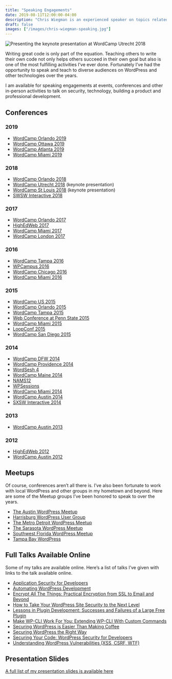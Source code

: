 ```yaml
---
title: "Speaking Engagements"
date: 2019-08-11T12:00:00-04:00
description: "Chris Wiegman is an experienced speaker on topics related to WordPress and general technology."
draft: false
images: ["/images/chris-wiegman-speaking.jpg"]
---
```


![Presenting the keynote presentation at WordCamp Utrecht 2018](/images/chris-wiegman-speaking.jpg)

Writing great code is only part of the equation. Teaching others to write their own code not only helps others succeed in their own goal but also is one of the most fulfilling activities I’ve ever done. Fortunately I’ve had the opportunity to speak and teach to diverse audiences on WordPress and other technologies over the years.

I am available for speaking engagements at events, conferences and other in-person activities to talk on security, technology, building a product and professional development.

## Conferences

### 2019

* [WordCamp Orlando 2019](https://2019.orlando.wordcamp.org/)
* [WordCamp Ottawa 2019](https://2019.ottawa.wordcamp.org/)
* [WordCamp Atlanta 2019](https://2019.atlanta.wordcamp.org/)
* [WordCamp Miami 2019](https://2019.miami.wordcamp.org/)

### 2018

* [WordCamp Orlando 2018](https://2018.orlando.wordcamp.org/)
* [WordCamp Utrecht 2018](https://2018.utrecht.wordcamp.org/) (keynote presentation)
* [WordCamp St Louis 2018](https://2018.stlouis.wordcamp.org/) (keynote presentation)
* [SWSW Interactive 2018](https://www.sxsw.com/)

### 2017

* [WordCamp Orlando 2017](https://2017.orlando.wordcamp.org/)
* [HighEdWeb 2017](https://2017.orlando.wordcamp.org/)
* [WordCamp Miami 2017](https://2017.miami.wordcamp.org/)
* [WordCamp London 2017](https://2017.london.wordcamp.org/)

### 2016

* [WordCamp Tampa 2016](https://2016.tampa.wordcamp.org/)
* [WPCampus 2016](https://2016.wpcampus.org/)
* [WordCamp Chicago 2016](https://2016.chicago.wordcamp.org/)
* [WordCamp Miami 2016](https://2016.miami.wordcamp.org/)

### 2015

* [WordCamp US 2015](https://2015.us.wordcamp.org/)
* [WordCamp Orlando 2015](https://2015.orlando.wordcamp.org/)
* [WordCamp Tampa 2015](https://2015.tampa.wordcamp.org/)
* [Web Conference at Penn State 2015](https://elements.psu.edu/2015)
* [WordCamp Miami 2015](https://2015.miami.wordcamp.org/)
* [LoopConf 2015](https://loopconf.com/)
* [WordCamp San Diego 2015](https://2015.sandiego.wordcamp.org/)

### 2014

* [WordCamp DFW 2014](https://2014.dfw.wordcamp.org/)
* [WordCamp Providence 2014](https://2014.providence.wordcamp.org/)
* [WordSesh 4](https://wordsesh.com/)
* [WordCamp Maine 2014](https://2014.maine.wordcamp.org/)
* [NAMS12](https://mynams.com/)
* [WPSessions](https://wpsessions.com/)
* [WordCamp Miami 2014](https://2014.miami.wordcamp.org/)
* [WordCamp Austin 2014](https://2014.austin.wordcamp.org/)
* [SXSW Interactive 2014](https://www.sxsw.com/)

### 2013

* [WordCamp Austin 2013](https://2013.austin.wordcamp.org/)

### 2012

* [HighEdWeb 2012](http://2012.highedweb.org/)
* [WordCamp Austin 2012](https://2012.austin.wordcamp.org/)

## Meetups

Of course, conferences aren’t all there is. I’ve also been fortunate to work with local WordPress and other groups in my hometown and beyond. Here are some of the Meetup groups I’ve been honored to speak to over the years.

* [The Austin WordPress Meetup](https://www.meetup.com/austinwordpress/)
* [Harrisburg WordPress User Group](https://www.meetup.com/Harrisburg-WordPress-User-Group/)
* [The Metro Detroit WordPress Meetup](https://www.meetup.com/metro-detroit-wordpress-meetup/)
* [The Sarasota WordPress Meetup](https://www.meetup.com/SarasotaWordPress/)
* [Southwest Florida WordPress Meetup](https://www.meetup.com/wordpress-swfl/)
* [Tampa Bay WordPress](https://www.meetup.com/Tampa-Bay-WordPress/)

## Full Talks Available Online

Some of my talks are available online. Here’s a list of talks I’ve given with links to the talk available online.

* [Application Security for Developers](https://wordpress.tv/2016/04/29/chris-wiegman-application-security-for-wordpress-developers/)
* [Automating WordPress Development](https://wordpress.tv/2019/06/25/chris-wiegman-automating-wordpress-development/)
* [Encrypt All The Things: Practical Encryption from SSL to Email and Beyond](https://wordpress.tv/2017/06/02/chris-wiegman-encrypt-all-the-things-practical-encryption-from-ssl-to-email-and-beyond/)
* [How to Take Your WordPress Site Security to the Next Level](https://wordpress.tv/2015/06/27/chris-wiegman-how-to-take-your-wordpress-site-security-to-the-next-level/)
* [Lessons in Plugin Development: Successes and Failures of a Large Free Plugin](https://wordpress.tv/2016/01/14/chris-wiegman-lessons-in-plugin-development-successes-and-failures-of-a-large-free-plugin/)
* [Make WP-CLI Work For You: Extending WP-CLI With Custom Commands](https://www.youtube.com/watch?v=GquN_lKyK8c&index=21&list=PLcgmN3XUPpiaMp7uiK8DUbGyAwcmoBn7S)
* [Securing WordPress is Easier Than Making Coffee](https://wordpress.tv/2012/10/28/chris-wiegman-securing-wordpress-is-easier-than-making-coffee/)
* [Securing WordPress the Right Way](https://wordpress.tv/2015/08/03/chris-wiegman-securing-wordpress-the-right-way/)
* [Securing Your Code: WordPress Security for Developers](https://wordpress.tv/2014/10/17/chris-wiegman-securing-your-code-wordpress-security-for-developers/)
* [Understanding WordPress Vulnerabilities (XSS, CSRF, WTF)](http://wpsessions.com/sessions/security-for-developers/)

## Presentation Slides

[A full list of my presentation slides is available here](https://slides.chriswiegman.com "Chris Wiegman's presentation slides")
